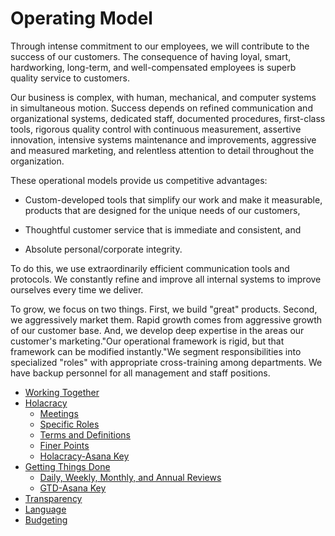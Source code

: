 # Operating Model



Through intense commitment to our employees, we will contribute to the success of our customers. The consequence of having loyal, smart, hardworking, long-term, and well-compensated employees is superb quality service to customers. 

Our business is complex, with human, mechanical, and computer systems in simultaneous motion. Success depends on refined communication and organizational systems, dedicated staff, documented procedures, first-class tools, rigorous quality control with continuous measurement, assertive innovation, intensive systems maintenance and improvements, aggressive and measured marketing, and relentless attention to detail throughout the organization.

These operational models provide us competitive advantages: 

* Custom-developed tools that simplify our work and make it measurable, products that are designed for the unique needs of our customers, 

* Thoughtful customer service that is immediate and consistent, and 

* Absolute personal/corporate integrity. 


To do this, we use extraordinarily efficient communication tools and protocols. We constantly refine and improve all internal systems to improve ourselves every time we deliver.

To grow, we focus on two things. First, we build "great" products. Second, we aggressively market them. Rapid growth comes from aggressive growth of our customer base. And, we develop deep expertise in the areas our customer's marketing."Our operational framework is rigid, but that framework can be modified instantly."We segment responsibilities into specialized "roles" with appropriate cross-training among departments. We have backup personnel for all management and staff positions.



* [Working Together](Working-Together.md)
* [Holacracy](Holacracy/Home.md)
  * [Meetings](Holacracy/Holacracy-Meetings.md)
  * [Specific Roles](Holacracy/Holacracy-Specific-Roles.md)
  * [Terms and Definitions](Holacracy/Holacracy-Terms-and-Definitions.md)
  * [Finer Points](Holacracy/Finer-Points-of-Holacracy.md)
  * [Holacracy-Asana Key](Holacracy/holacracry-asana-key.md)
* [Getting Things Done](GTD/README.md)
  * [Daily, Weekly, Monthly, and Annual Reviews](GTD/Daily-weekly-monthly-annual-reviews.md)
  * [GTD-Asana Key](GTD/GTD-Asana-Key.md)
* [Transparency](Transparency.md)
* [Language](Language.md)
* [Budgeting](Budgeting.md)

